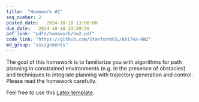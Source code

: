 ```yaml
---
title:  "Homework #2"
seq_number: 2
posted_date:   2024-10-10 13:00:00
due_date:   2024-10-18 23:59:59
pdf_link: "pdfs/homework/hw2.pdf"
code_link: "https://github.com/StanfordASL/AA174a-HW2"
md_group: "assignments"
---
```


The goal of this homework is to familiarize you with algorithms for path planning in constrained environments (e.g. in the presence of obstacles) and techniques to integrate planning with trajectory generation and control. Please read the homework carefully.

Feel free to use this [Latex template](pdfs/homework/hw.tex).
